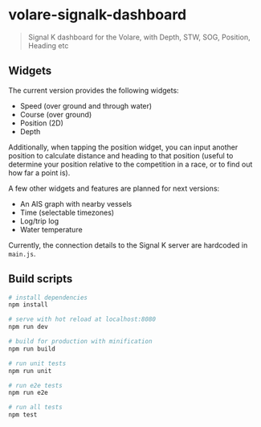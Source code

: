 # volare-signalk-dashboard

> Signal K dashboard for the Volare, with Depth, STW, SOG, Position, Heading etc

## Widgets
The current version provides the following widgets:
- Speed (over ground and through water)
- Course (over ground)
- Position (2D)
- Depth

Additionally, when tapping the position widget, you can input another position to calculate distance and heading to that position (useful to determine your position relative to the competition in a race, or to find out how far a point is).

A few other widgets and features are planned for next versions:
- An AIS graph with nearby vessels
- Time (selectable timezones)
- Log/trip log
- Water temperature

Currently, the connection details to the Signal K server are hardcoded in `main.js`.

## Build scripts
``` bash
# install dependencies
npm install

# serve with hot reload at localhost:8080
npm run dev

# build for production with minification
npm run build

# run unit tests
npm run unit

# run e2e tests
npm run e2e

# run all tests
npm test
```
